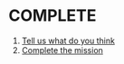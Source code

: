 # COMPLETE

1. [Tell us what do you think](../complete/give-feedback/README.md)
2. [Complete the mission](../complete/complete-mission/README.md)
